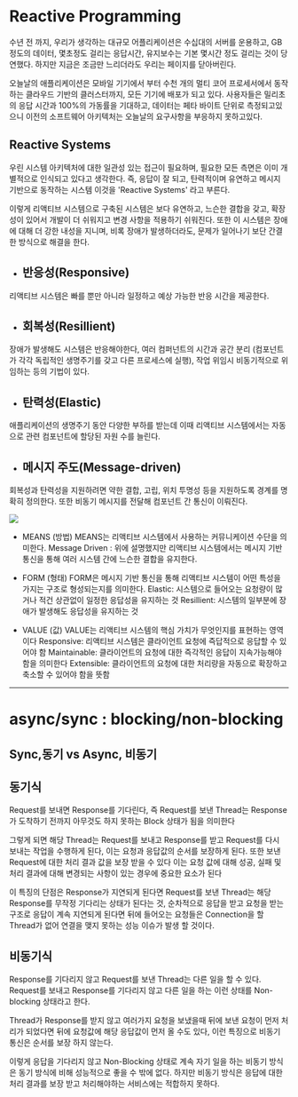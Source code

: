 # Reactive Programming
수년 전 까지, 우리가 생각하는 대규모 어플리케이션은 수십대의 서버를 
운용하고, GB 정도의 데이터, 몇초정도 걸리는 응답시간, 유지보수는 기본 
몇시간 정도 걸리는 것이 당연했다.
하지만 지금은 조금만 느리더라도 우리는 페이지를 닫아버린다.

오늘날의 애플리케이션은 모바일 기기에서 부터 수천 개의 멀티 코어 
프로세서에서 동작하는 클라우드 기반의 클러스터까지, 모든 기기에 배포가 
되고 있다.
사용자들은 밀리초의 응답 시간과 100%의 가동률을 기대하고, 데이터는 페타 
바이트 단위로 측정되고있으니 이전의 소프트웨어 아키텍처는 오늘날의 
요구사항을 부응하지 못하고있다.

## Reactive Systems
우린 시스템 아키텍처에 대한 일관성 있는 접근이 필요하며, 필요한 모든 
측면은 이미 개별적으로 인식되고 있다고 생각한다. 즉, 응답이 잘 되고, 
탄력적이며 유연하고 메시지 기반으로 동작하는 시스템
이것을 'Reactive Systems' 라고 부른다.

이렇게 리액티브 시스템으로 구축된 시스템은 보다 유연하고, 느슨한 결합을 
갖고, 확장성이 있어서
개발이 더 쉬워지고 변경 사항을 적용하기 쉬워진다.
또한 이 시스템은 장애에 대해 더 강한 내성을 지니며, 비록 장애가 
발생하더라도, 문제가 일어나기 보단 간결한 방식으로 해결을 한다.

- ## 반응성(Responsive)
리액티브 시스템은 빠를 뿐만 아니라 일정하고 예상 가능한 반응 시간을 
제공한다.

- ## 회복성(Resillient)
장애가 발생해도 시스템은 반응해야한다, 여러 컴퍼넌트의 시간과 공간 분리 
(컴포넌트가 각각 독립적인 생명주기를 갖고 다른 프로세스에 실행), 작업 
위임시 비동기적으로 위임하는 등의 기법이 있다.

- ## 탄력성(Elastic)
애플리케이션의 생명주기 동안 다양한 부하를 받는데 이때 리액티브 
시스템에서는 자동으로 관련 컴포넌트에 할당된 자원 수를 늘린다.

- ## 메시지 주도(Message-driven)
회복성과 탄력성을 지원하려면 약한 결합, 고립, 위치 투명성 등을 지원하도록 
경계를 명확히 정의한다.
또한 비동기 메시지를 전달해 컴포넌트 간 통신이 이뤄진다.

![](https://velog.velcdn.com/images/minthug94_/post/0ca4d96b-67b2-456f-8a51-cc77e65b069d/image.png)

- MEANS (방법)
MEANS는 리액티브 시스템에서 사용하는 커뮤니케이션 수단을 의미한다.
Message Driven : 위에 설명했지만 리액티브 시스템에서는 메시지 기반 통신을 
통해 여러 시스템 간에 느슨한 결합을 유지한다.

- FORM (형태)
FORM은 메시지 기반 통신을 통해 리액티브 시스템이 어떤 특성을 가지는 구조로 
형성되는지를 의미한다.
Elastic: 시스템으로 들어오는 요청량이 많거나 적건 상관없이 일정한 응답성을 
유지하는 것
Resillient: 시스템의 일부분에 장애가 발생해도 응답성을 유지하는 것

- VALUE (값)
VALUE는 리액티브 시스템의 핵심 가치가 무엇인지를 표현하는 영역이다
Responsive: 리액티브 시스템은 클라이언트 요청에 즉답적으로 응답할 수 
있어야 함
Maintainable: 클라이언트의 요청에 대한 즉각적인 응답이 지속가능해야 함을 
의미한다
Extensible: 클라이언트의 요청에 대한 처리량을 자동으로 확장하고 축소할 수 
있어야 함을 뜻함



---

# async/sync : blocking/non-blocking

## Sync,동기 vs Async, 비동기

## 동기식
Request를 보내면 Response를 기다린다, 즉 Request를 보낸 Thread는 
Response가 도착하기 전까지 아무것도 하지 못하는 Block 상태가 됨을 의미한다

그렇게 되면 해당 Thread는 Request를 보내고 Response를 받고 Request를 다시 
보내는 작업을 수행하게 된다, 이는 요청과 응답값의 순서를 보장하게 된다.
또한 보낸 Request에 대한 처리 결과 값을 보장 받을 수 있다 이는 요청 값에 
대해 성공, 실패 및 처리 결과에 대해 변경되는 사항이 있는 경우에 중요한 
요소가 된다

이 특징의 단점은 Response가 지연되게 된다면 Request를 보낸 Thread는 해당 
Response를 무작정 기다리는 상태가 된다는 것, 순차적으로 응답을 받고 요청을 
받는 구조로 응답이 계속 지연되게 된다면 뒤에 들어오는 요청들은 
Connection을 할 Thread가 없어 연결을 맺지 못하는 성능 이슈가 발생 할 
것이다.


## 비동기식
Response를 기다리지 않고 Request를 보낸 Thread는 다른 일을 할 수 있다.
Request를 보내고 Response를 기다리지 않고 다른 일을 하는 이런 상태를 
Non-blocking 상태라고 한다.

Thread가 Response를 받지 않고 여러가지 요청을 보냈을때 뒤에 보낸 요청이 
먼저 처리가 되었다면 뒤에 요청값에 해당 응답값이 먼저 올 수도 있다, 이런 
특징으로 비동기 통신은 순서를 보장 하지 않는다.

이렇게 응답을 기다리지 않고 Non-Blocking 상태로 계속 자기 일을 하는 비동기 
방식은 동기 방식에 비해 성능적으로 좋을 수 밖에 없다.
하지만 비동기 방식은 응답에 대한 처리 결과를 보장 받고 처리해야하는 
서비스에는 적합하지 못하다.


